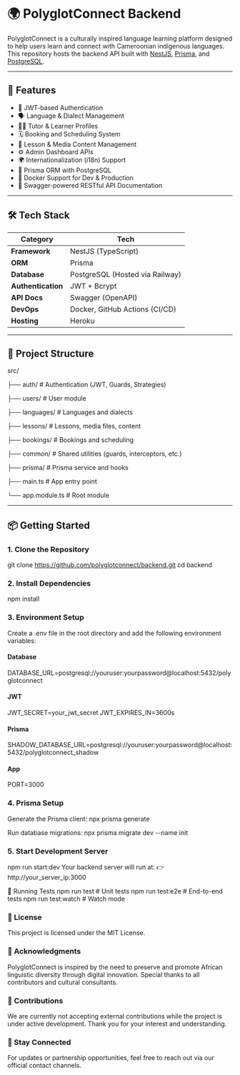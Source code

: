# 🌍 PolyglotConnect Backend

PolyglotConnect is a culturally inspired language learning platform designed to help users learn and connect with Cameroonian indigenous languages. This repository hosts the backend API built with [NestJS](https://nestjs.com/), [Prisma](https://www.prisma.io/), and [PostgreSQL](https://www.postgresql.org/).

---

## 🚀 Features

- 🔐 JWT-based Authentication
- 🗣️ Language & Dialect Management
- 👨‍🏫 Tutor & Learner Profiles
- 🗓️ Booking and Scheduling System
- 🎥 Lesson & Media Content Management
- ⚙️ Admin Dashboard APIs
- 🌍 Internationalization (i18n) Support
- 🧩 Prisma ORM with PostgreSQL
- 🐳 Docker Support for Dev & Production
- 📘 Swagger-powered RESTful API Documentation

---

## 🛠️ Tech Stack

| Category         | Tech                            |
|------------------|----------------------------------|
| **Framework**    | NestJS (TypeScript)             |
| **ORM**          | Prisma                          |
| **Database**     | PostgreSQL (Hosted via Railway) |
| **Authentication** | JWT + Bcrypt                 |
| **API Docs**     | Swagger (OpenAPI)               |
| **DevOps**       | Docker, GitHub Actions (CI/CD)  |
| **Hosting**      | Heroku                          |

---

## 📁 Project Structure

src/

├── auth/ # Authentication (JWT, Guards, Strategies)

├── users/ # User module

├── languages/ # Languages and dialects

├── lessons/ # Lessons, media files, content

├── bookings/ # Bookings and scheduling

├── common/ # Shared utilities (guards, interceptors, etc.)

├── prisma/ # Prisma service and hooks

├── main.ts # App entry point

└── app.module.ts # Root module

---

## 📦 Getting Started

### 1. Clone the Repository


git clone https://github.com/polyglotconnect/backend.git
cd backend

### 2. Install Dependencies
npm install

### 3. Environment Setup
Create a .env file in the root directory and add the following environment variables:

#### Database
DATABASE_URL=postgresql://youruser:yourpassword@localhost:5432/polyglotconnect

#### JWT
JWT_SECRET=your_jwt_secret
JWT_EXPIRES_IN=3600s

#### Prisma
SHADOW_DATABASE_URL=postgresql://youruser:yourpassword@localhost:5432/polyglotconnect_shadow

#### App
PORT=3000

### 4. Prisma Setup
Generate the Prisma client:
npx prisma generate

Run database migrations:
npx prisma migrate dev --name init

### 5. Start Development Server
npm run start:dev
Your backend server will run at:
👉 http://your_server_ip:3000


🧪 Running Tests
npm run test          # Unit tests
npm run test:e2e      # End-to-end tests
npm run test:watch    # Watch mode


### 📄 License
This project is licensed under the MIT License.

### 🙌 Acknowledgments
PolyglotConnect is inspired by the need to preserve and promote African linguistic diversity through digital innovation. Special thanks to all contributors and cultural consultants.

### 🙋 Contributions
We are currently not accepting external contributions while the project is under active development. Thank you for your interest and understanding.

### 💬 Stay Connected
For updates or partnership opportunities, feel free to reach out via our official contact channels.
